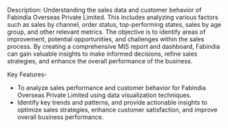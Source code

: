 Description:
Understanding the sales data and customer behavior of Fabindia Overseas Private Limited. This includes analyzing various factors such as sales by channel, order status, top-performing states, sales by age group, and other relevant metrics. The objective is to identify areas of improvement, potential opportunities, and challenges within the sales process. By creating a comprehensive MIS report and dashboard, Fabindia can gain valuable insights to make informed decisions, refine sales strategies, and enhance the overall performance of the business.

Key Features-
* To analyze sales performance and customer behavior for Fabindia Overseas Private Limited using data visualization techniques.
* Identify key trends and patterns, and provide actionable insights to optimize sales strategies, enhance customer satisfaction, and improve overall business performance.
